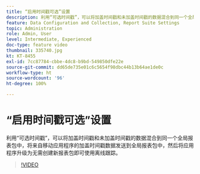 ```yaml
---
title: “启用时间戳可选”设置
description: 利用“可选时间戳”，可以将加盖时间戳和未加盖时间戳的数据混合到同一个全局报表包中，将来自移动应用程序的加盖时间戳数据发送到全局报表包中，然后将应用程序升级为无需创建新报表包即可使用离线跟踪。
feature: Data Configuration and Collection, Report Suite Settings
topic: Administration
role: Admin, User
level: Intermediate, Experienced
doc-type: feature video
thumbnail: 335740.jpg
kt: KT-8455
exl-id: 7cc87784-cbbe-4dc8-b9bd-549850dfe22e
source-git-commit: dd65de735e01c6c5654f98dbc44b13b64ae1de0c
workflow-type: ht
source-wordcount: '96'
ht-degree: 100%

---
```


# “启用时间戳可选”设置

利用“可选时间戳”，可以将加盖时间戳和未加盖时间戳的数据混合到同一个全局报表包中，将来自移动应用程序的加盖时间戳数据发送到全局报表包中，然后将应用程序升级为无需创建新报表包即可使用离线跟踪。


>[!VIDEO](https://video.tv.adobe.com/v/335740/?quality=12&learn=on)
